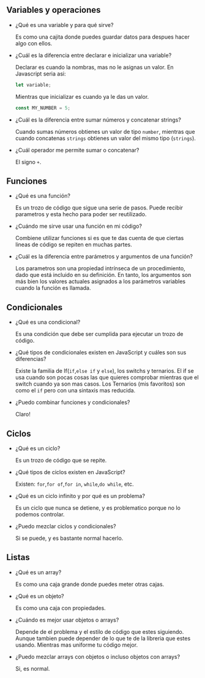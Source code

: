 ## Variables y operaciones

- ¿Qué es una variable y para qué sirve?

  Es como una cajita donde puedes guardar datos
  para despues hacer algo con ellos.

- ¿Cuál es la diferencia entre declarar e inicializar una variable?

  Declarar es cuando la nombras, mas no le asignas un valor.
  En Javascript seria asi:

  ```javascript
  let variable;
  ```

  Mientras que inicializar es cuando ya le das un valor.

  ```javascript
  const MY_NUMBER = 5;
  ```

- ¿Cuál es la diferencia entre sumar números y concatenar strings?

  Cuando sumas números obtienes un valor de tipo `number`, mientras
  que cuando concatenas `strings` obtienes un valor del mismo tipo (`strings`).

- ¿Cuál operador me permite sumar o concatenar?

  El signo `+`.

## Funciones

- ¿Qué es una función?

  Es un trozo de código que sigue una serie de pasos. Puede recibir
  parametros y esta hecho para poder ser reutilizado.

- ¿Cuándo me sirve usar una función en mi código?

  Combiene utilizar funciones si es que te das cuenta de que ciertas
  lineas de código se repiten en muchas partes.

- ¿Cuál es la diferencia entre parámetros y argumentos de una función?

  Los parametros son una propiedad intrínseca de un procedimiento,
  dado que está incluido en su definición. En tanto, los argumentos
  son más bien los valores actuales asignados a los parámetros variables
  cuando la función es llamada.

## Condicionales

- ¿Qué es una condicional?

  Es una condición que debe ser cumplida para ejecutar un trozo de
  código.

- ¿Qué tipos de condicionales existen en JavaScript y cuáles son sus diferencias?

  Existe la familia de If(`if`,`else if` y `else`), los switchs y ternarios.
  El if se usa cuando son pocas cosas las que quieres comprobar mientras
  que el switch cuando ya son mas casos. Los Ternarios (mis favoritos) son
  como el `if` pero con una sintaxis mas reducida.

- ¿Puedo combinar funciones y condicionales?

  Claro!

## Ciclos

- ¿Qué es un ciclo?

  Es un trozo de código que se repite.

- ¿Qué tipos de ciclos existen en JavaScript?

  Existen: `for`,`for of`,`for in`, `while`,`do while`, etc.

- ¿Qué es un ciclo infinito y por qué es un problema?

  Es un ciclo que nunca se detiene, y es problematico porque
  no lo podemos controlar.

- ¿Puedo mezclar ciclos y condicionales?

  Si se puede, y es bastante normal hacerlo.

## Listas

- ¿Qué es un array?

  Es como una caja grande donde puedes meter otras cajas.

- ¿Qué es un objeto?

  Es como una caja con propiedades.

- ¿Cuándo es mejor usar objetos o arrays?

  Depende de el problema y el estilo de código que
  estes siguiendo. Aunque tambien puede depender de
  lo que te de la libreria que estes usando. Mientras
  mas uniforme tu código mejor.

- ¿Puedo mezclar arrays con objetos o incluso objetos con arrays?

  Si, es normal.
